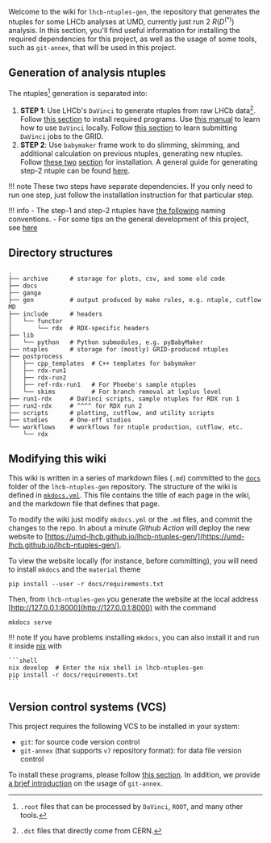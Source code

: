 Welcome to the wiki for `lhcb-ntuples-gen`, the repository that generates the
ntuples for some LHCb analyses at UMD, currently just run 2 $R(D^{(*)})$
analysis. In this section, you'll find useful information for installing the
required dependencies for this project, as well as the usage of some tools,
such as `git-annex`, that will be used in this project.


## Generation of analysis ntuples
The ntuples[^1] generation is separated into:

1. **STEP 1**: Use LHCb's `DaVinci` to generate ntuples from raw LHCb data[^2].
   Follow [this section](ntupling/installation/#install-docker-to-run-davinci-locally) to install required programs.
   Use [this manual](ntupling/step1_davinci.md) to learn how to use `DaVinci` locally.
   Follow [this section](ntupling/grid_job.md) to learn submitting `DaVinci`
   jobs to the GRID.
2. **STEP 2**: Use `babymaker` frame work to do slimming, skimming, and additional
   calculation on previous ntuples, generating new ntuples.
   Follow [these two](ntupling/installation/#install-nix) [section](ntupling/installation/#install-babymaker) for installation.
   A general guide for generating step-2 ntuple can be found [here](ntupling/step2_babymaker.md).

!!! note
    These two steps have separate dependencies. If you only need to run one
    step, just follow the installation instruction for that particular step.

!!! info
    - The step-1 and step-2 ntuples have [the following](ntupling/nomenclature.md)
      naming conventions.
    - For some tips on the general development of this project, see [here](ntupling/dev.md)


## Directory structures

```shell
.
├── archive      # storage for plots, csv, and some old code
├── docs
├── ganga
├── gen          # output produced by make rules, e.g. ntuple, cutflow MD
├── include      # headers
│   └── functor
│       └── rdx  # RDX-specific headers
├── lib
│   └── python   # Python submodules, e.g. pyBabyMaker
├── ntuples      # storage for (mostly) GRID-produced ntuples
├── postprocess
│   ├── cpp_templates  # C++ templates for babymaker
│   ├── rdx-run1
│   ├── rdx-run2
│   ├── ref-rdx-run1   # For Phoebe's sample ntuples
│   └── skims          # For branch removal at lxplus level
├── run1-rdx     # DaVinci scripts, sample ntuples for RDX run 1
├── run2-rdx     # ^^^^ for RDX run 2
├── scripts      # plotting, cutflow, and utility scripts
├── studies      # One-off studies
└── workflows    # workflows for ntuple production, cutflow, etc.
    └── rdx
```


## Modifying this wiki
This wiki is written in a series of markdown files (`.md`) committed to the
[`docs`](https://github.com/umd-lhcb/lhcb-ntuples-gen/tree/master/docs) folder of the
`lhcb-ntuples-gen` repository. The structure of the wiki is defined in
[`mkdocs.yml`](https://github.com/umd-lhcb/lhcb-ntuples-gen/blob/master/mkdocs.yml).
This file contains the title of each page in the wiki, and the markdown file
that defines that page.

To modify the wiki just modify `mkdocs.yml` or the `.md` files, and commit the
changes to the repo. In about a minute _Github Action_ will deploy the new
website to
[https://umd-lhcb.github.io/lhcb-ntuples-gen/](https://umd-lhcb.github.io/lhcb-ntuples-gen/).

To view the website locally (for instance, before committing), you will need to
install `mkdocs` and the `material` theme
```
pip install --user -r docs/requirements.txt
```
Then, from `lhcb-ntuples-gen` you generate the website at the local address
[http://127.0.0.1:8000](http://127.0.0.1:8000) with the command
```
mkdocs serve
```

!!! note
    If you have problems installing `mkdocs`, you can also install it and run it inside
    [nix](ntupling/installation/#install-nix) with

    ```shell
    nix develop  # Enter the nix shell in lhcb-ntuples-gen
    pip install -r docs/requirements.txt
    ```


## Version control systems (VCS)
This project requires the following VCS to be installed in your system:

* `git`: for source code version control
* `git-annex` (that supports `v7` repository format): for data file version
  control

To install these programs, please follow [this section](ntupling/installation/#install-vcs-git-and-git-annex).
In addition, we provide [a brief introduction](software_manuals/git_annex) on the usage of `git-annex`.


[^1]: `.root` files that can be processed by `DaVinci`, `ROOT`, and many other tools.
[^2]: `.dst` files that directly come from CERN.
